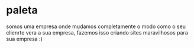 # paleta
somos uma empresa onde mudamos completamente o modo como o seu clienrte vera a sua empresa, fazemos isso criando sites maravilhosos para sua empresa :)
